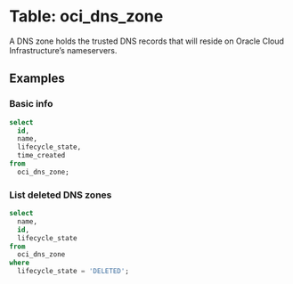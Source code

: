 # Table: oci_dns_zone

A DNS zone holds the trusted DNS records that will reside on Oracle Cloud Infrastructure’s nameservers.

## Examples

### Basic info

```sql
select
  id,
  name,
  lifecycle_state,
  time_created
from
  oci_dns_zone;
```

### List deleted DNS zones

```sql
select
  name,
  id,
  lifecycle_state
from
  oci_dns_zone
where
  lifecycle_state = 'DELETED';
```
